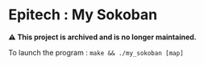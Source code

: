 # Epitech : My Sokoban
**⚠️ This project is archived and is no longer maintained.**

To launch the program :
`make && ./my_sokoban [map]`
